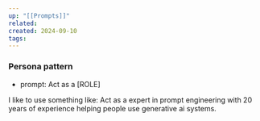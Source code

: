 ```yaml
---
up: "[[Prompts]]"
related: 
created: 2024-09-10
tags: 
---
```


### Persona pattern
 - prompt: Act as a [ROLE]

I like to use something like:
Act as a expert in prompt engineering with 20 years of experience helping people use generative ai systems.